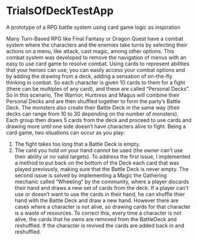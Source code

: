 # TrialsOfDeckTestApp
A prototype of a RPG battle system using card game logic as inspiration

Many Turn-Based RPG like Final Fantasy or Dragon Quest have a combat system where the characters and the enemies take turns by selecting their actions on a menu, like attack, cast magic, among other options.
This combat system was developed to remove the navigation of menus with an easy to use card game to resolve combat. Using cards to represent abilities that your heroes can use, you can easily access your combat options and by adding the drawing from a deck, adding a sensation of on-the-fly thinking in combat. 
So each character is given 10 cards to them for a fight (there can be multiples of any card), and these are called “Personal Decks”. So in this scenario, The Warrior, Huntress and Magus will combine their Personal Decks and are then shuffled together to form the party’s Battle Deck. The monsters also create their Battle Deck in the same way (their decks can range from 10 to 30 depending on the number of monsters).
Each group then draws 5 cards from the deck and proceed to use cards and drawing more until one side doesn’t have characters alive to fight.
Being a card game, two situations can occur as you play:
  1. The fight takes too long that a Battle Deck is empty.
  2. The card you hold on your hand cannot be used (the owner can’t use their ability or no valid targets).
To address the first issue, I implemented a method to put back on the bottom of the Deck each card that was played previously, making sure that the Battle Deck is never empty. The second issue is solved by implementing a Magic the Gathering mechanic called “Wheeling” by the community, where a player discards their hand and draws a new set of cards from the deck. 
If a player can't use or doesn’t want to use the cards in their hand, he can shuffle thier hand with the Battle Deck and draw a new hand. 
However there are cases where a character is not alive, so drawing cards for that character is a waste of resources. To correct this, every time a character is not alive, the cards that he owns are removed from the BattleDeck and reshuffled. If the character is revived the cards are added back in and reshuffled.
